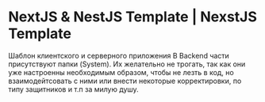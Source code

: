 # NextJS & NestJS Template | NexstJS Template
Шаблон клиентского и серверного приложения
В Backend части присутствуют папки (System). Их желательно не трогать, так как они уже настроенны необходимым образом, чтобы не лезть в код, но взаимодейтсовать с ними или внести некоторые корректировки, по типу защитников и т.п за милую душу.